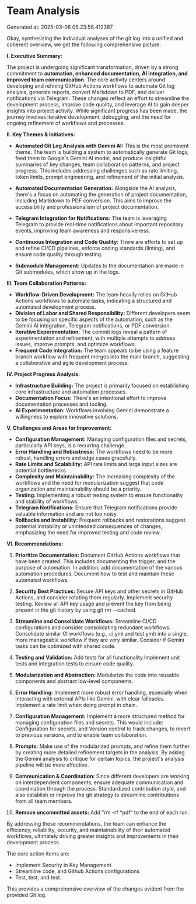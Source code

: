 # Team Analysis
Generated at: 2025-03-06 05:23:58.412387

Okay, synthesizing the individual analyses of the git log into a unified and coherent overview, we get the following comprehensive picture:

**I. Executive Summary:**

The project is undergoing significant transformation, driven by a strong commitment to **automation, enhanced documentation, AI integration, and improved team communication**. The core activity centers around developing and refining GitHub Actions workflows to automate Git log analysis, generate reports, convert Markdown to PDF, and deliver notifications via Telegram. These changes reflect an effort to streamline the development process, improve code quality, and leverage AI to gain deeper insights into project activity.  While significant progress has been made, the journey involves iterative development, debugging, and the need for ongoing refinement of workflows and processes.

**II. Key Themes & Initiatives:**

*   **Automated Git Log Analysis with Gemini AI:** This is the most prominent theme.  The team is building a system to automatically generate Git logs, feed them to Google's Gemini AI model, and produce insightful summaries of key changes, team collaboration patterns, and project progress. This includes addressing challenges such as rate limiting, token limits, prompt engineering, and refinement of the initial analysis.

*   **Automated Documentation Generation:** Alongside the AI analysis, there's a focus on automating the generation of project documentation, including Markdown to PDF conversion. This aims to improve the accessibility and professionalism of project documentation.

*   **Telegram Integration for Notifications:** The team is leveraging Telegram to provide real-time notifications about important repository events, improving team awareness and responsiveness.

*   **Continuous Integration and Code Quality:** There are efforts to set up and refine CI/CD pipelines, enforce coding standards (linting), and ensure code quality through testing.

*   **Submodule Management:** Updates to the documentation are made in Git submodules, which show up in the logs.

**III. Team Collaboration Patterns:**

*   **Workflow-Driven Development:** The team heavily relies on GitHub Actions workflows to automate tasks, indicating a structured and automated development process.
*   **Division of Labor and Shared Responsibility:** Different developers seem to be focusing on specific aspects of the automation, such as the Gemini AI integration, Telegram notifications, or PDF conversion.
*   **Iterative Experimentation:** The commit logs reveal a pattern of experimentation and refinement, with multiple attempts to address issues, improve prompts, and optimize workflows.
*   **Frequent Code Integration:** The team appears to be using a feature branch workflow with frequent merges into the main branch, suggesting a collaborative and agile development process.

**IV. Project Progress Analysis:**

*   **Infrastructure Building:** The project is primarily focused on establishing core infrastructure and automation processes.
*   **Documentation Focus:** There's an intentional effort to improve documentation processes and tooling.
*   **AI Experimentation:** Workflows involving Gemini demonstrate a willingness to explore innovative solutions.

**V. Challenges and Areas for Improvement:**

*   **Configuration Management:**  Managing configuration files and secrets, particularly API keys, is a recurring challenge.
*   **Error Handling and Robustness:**  The workflows need to be more robust, handling errors and edge cases gracefully.
*   **Rate Limits and Scalability:**  API rate limits and large input sizes are potential bottlenecks.
*   **Complexity and Maintainability:** The increasing complexity of the workflows and the need for modularization suggest that code organization and maintainability should be a priority.
*   **Testing:** Implementing a robust testing system to ensure functionality and stability of workflows.
*   **Telegram Notifications:** Ensure that Telegram notifications provide valuable information and are not too noisy.
*   **Rollbacks and Instability:** Frequent rollbacks and restorations suggest potential instability or unintended consequences of changes, emphasizing the need for improved testing and code review.

**VI. Recommendations:**

1.  **Prioritize Documentation:** Document GitHub Actions workflows that have been created. This includes documenting the trigger, and the purpose of automation. In addition, add documentation of the various automation procedures. Document how to test and maintain these automated workflows.

2.  **Security Best Practices:** Secure API keys and other secrets in GitHub Actions, and consider rotating them regularly. Implement security testing. Review all API key usage and prevent the key from being present in the git history by using git rm --cached.

3.  **Streamline and Consolidate Workflows:** Streamline CI/CD configurations and consider consolidating redundant workflows. Consolidate similar CI workflows (e.g., ci.yml and test.yml) into a single, more manageable workflow if they are very similar. Consider if Gemini tasks can be optimized with shared code.

4.  **Testing and Validation:** Add tests for all functionality.Implement unit tests and integration tests to ensure code quality.

5.  **Modularization and Abstraction:** Modularize the code into reusable components and abstract low-level components.

6.  **Error Handling:** Implement more robust error handling, especially when interacting with external APIs like Gemini, with clear fallbacks. Implement a rate limit when doing prompt in chain.

7.  **Configuration Management:** Implement a more structured method for managing configuration files and secrets. This would include: Configuration for secrets, and Version control to track changes, to revert to previous versions, and to enable team collaboration.

8.  **Prompts:** Make use of the modularized prompts, and refine them further by creating more detailed refinement targets in the analysis. By asking the Gemini analysis to critique for certain topics, the project's analysis pipeline will be more effective.

9.  **Communication & Coordination:** Since different developers are working on interdependent components, ensure adequate communication and coordination through the process. Standardized contribution style, and also establish or improve the git strategy to streamline contributions from all team members.

10. **Remove uncommitted assets:** Add "rm -rf *pdf" to the end of each run.

By addressing these recommendations, the team can enhance the efficiency, reliability, security, and maintainability of their automated workflows, ultimately driving greater insights and improvements in their development process.

The core action items are:

* Implement Security in Key Management
* Streamline code, and Github Actions configurations
* Test, test, and test.

This provides a comprehensive overview of the changes evident from the provided Git log.
